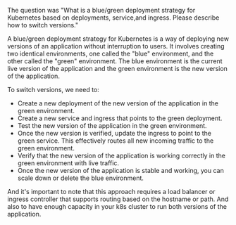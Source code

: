 The question was "What is a blue/green deployment strategy for Kubernetes based on deployments, service,and ingress. Please describe how to switch versions."

A blue/green deployment strategy for Kubernetes is a way of deploying new versions of an application without interruption to users. 
It involves creating two identical environments, one called the "blue" environment, and the other called the "green" environment.
The blue environment is the current live version of the application and the green environment is the new version of the application.

To switch versions, we need to:
  - Create a new deployment of the new version of the application in the green environment.
  - Create a new service and ingress that points to the green deployment.
  - Test the new version of the application in the green environment.
  - Once the new version is verified, update the ingress to point to the green service. This effectively routes all new incoming traffic to the green environment.
  - Verify that the new version of the application is working correctly in the green environment with live traffic.
  - Once the new version of the application is stable and working, you can scale down or delete the blue environment.

And it's important to note that this approach requires a load balancer or ingress controller that supports routing based on the hostname or path. 
And also to have enough capacity in your k8s cluster to run both versions of the application.
